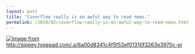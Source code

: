```yaml
---
layout: post
title: "Coverflow really is an awful way to read news."
permalink: /2010/02/coverflow-really-is-an-awful-way-to-read-news.html
---
```



<p class="asset asset-image">
	<a style="display: inline;" href="http://sippey.typepad.com/.a/6a00d8341c4f5f53ef01310f3263ea970c-pi"><img class="asset  asset-image at-xid-6a00d8341c4f5f53ef01310f3263ea970c" alt="image from http://sippey.typepad.com/.a/6a00d8341c4f5f53ef01310f3263e3970c-pi" src="https://sippey.typepad.com/.a/6a00d8341c4f5f53ef01310f3263ea970c-580wi"  /></a> <br />
</p>


